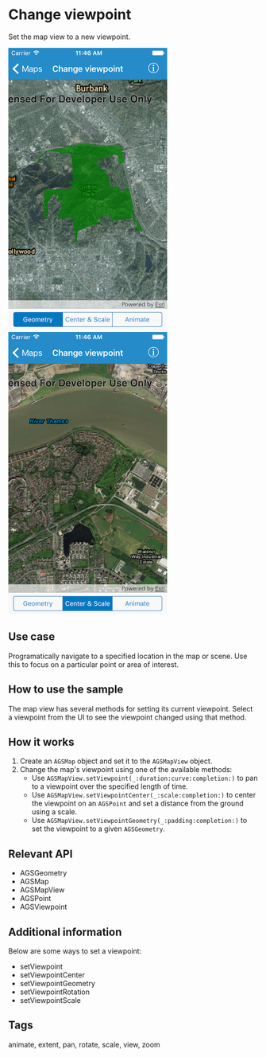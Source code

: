 # Change viewpoint

Set the map view to a new viewpoint.

![Image of change viewpoint 1](change-viewpoint-1.png)
![Image of change viewpoint 2](change-viewpoint-2.png)

## Use case

Programatically navigate to a specified location in the map or scene. Use this to focus on a particular point or area of interest.

## How to use the sample

The map view has several methods for setting its current viewpoint. Select a viewpoint from the UI to see the viewpoint changed using that method.

## How it works

1. Create an `AGSMap` object and set it to the `AGSMapView` object.
2. Change the map's viewpoint using one of the available methods:
    * Use `AGSMapView.setViewpoint(_:duration:curve:completion:)` to pan to a viewpoint over the specified length of time.
    * Use `AGSMapView.setViewpointCenter(_:scale:completion:)` to center the viewpoint on an `AGSPoint` and set a distance from the ground using a scale.
    * Use `AGSMapView.setViewpointGeometry(_:padding:completion:)` to set the viewpoint to a given `AGSGeometry`.

## Relevant API

* AGSGeometry
* AGSMap
* AGSMapView
* AGSPoint
* AGSViewpoint

## Additional information

Below are some ways to set a viewpoint:

* setViewpoint
* setViewpointCenter
* setViewpointGeometry
* setViewpointRotation
* setViewpointScale

## Tags

animate, extent, pan, rotate, scale, view, zoom
